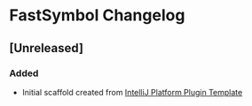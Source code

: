 <!-- Keep a Changelog guide -> https://keepachangelog.com -->

# FastSymbol Changelog

## [Unreleased]
### Added
- Initial scaffold created from [IntelliJ Platform Plugin Template](https://github.com/JetBrains/intellij-platform-plugin-template)